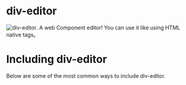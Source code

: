 # div-editor

![div-editor](https://github.com/xlei1123/div-editor). A web Component editor! You can use it like using HTML native tags。

# Including div-editor

Below are some of the most common ways to include div-editor.



